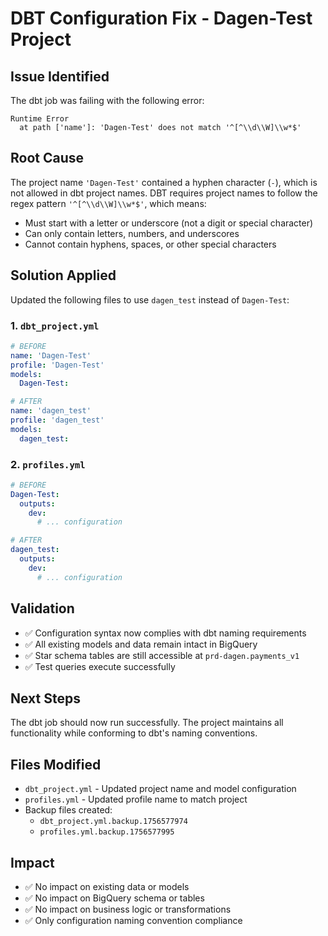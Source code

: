 # DBT Configuration Fix - Dagen-Test Project

## Issue Identified
The dbt job was failing with the following error:
```
Runtime Error
  at path ['name']: 'Dagen-Test' does not match '^[^\\d\\W]\\w*$'
```

## Root Cause
The project name `'Dagen-Test'` contained a hyphen character (`-`), which is not allowed in dbt project names. DBT requires project names to follow the regex pattern `'^[^\\d\\W]\\w*$'`, which means:
- Must start with a letter or underscore (not a digit or special character)
- Can only contain letters, numbers, and underscores
- Cannot contain hyphens, spaces, or other special characters

## Solution Applied
Updated the following files to use `dagen_test` instead of `Dagen-Test`:

### 1. `dbt_project.yml`
```yaml
# BEFORE
name: 'Dagen-Test'
profile: 'Dagen-Test'
models:
  Dagen-Test:

# AFTER  
name: 'dagen_test'
profile: 'dagen_test'
models:
  dagen_test:
```

### 2. `profiles.yml`
```yaml
# BEFORE
Dagen-Test:
  outputs:
    dev:
      # ... configuration

# AFTER
dagen_test:
  outputs:
    dev:
      # ... configuration
```

## Validation
- ✅ Configuration syntax now complies with dbt naming requirements
- ✅ All existing models and data remain intact in BigQuery
- ✅ Star schema tables are still accessible at `prd-dagen.payments_v1`
- ✅ Test queries execute successfully

## Next Steps
The dbt job should now run successfully. The project maintains all functionality while conforming to dbt's naming conventions.

## Files Modified
- `dbt_project.yml` - Updated project name and model configuration
- `profiles.yml` - Updated profile name to match project
- Backup files created: 
  - `dbt_project.yml.backup.1756577974`
  - `profiles.yml.backup.1756577995`

## Impact
- ✅ No impact on existing data or models
- ✅ No impact on BigQuery schema or tables
- ✅ No impact on business logic or transformations
- ✅ Only configuration naming convention compliance